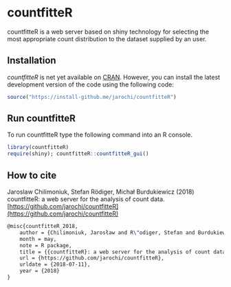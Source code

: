 # countfitteR

countfitteR is a web server based on shiny technology for selecting the most appropriate count distribution to the dataset supplied by an user.

## Installation

*countfitteR* is net yet available on [CRAN](http://cran.us.r-project.org/). However, you 
can install the latest development version of the code using the following code:

```R
source("https://install-github.me/jarochi/countfitteR")
```

## Run countfitteR

To run countfitteR type the following command into an R console.

```R
library(countfitteR)
require(shiny); countfitteR::countfitteR_gui()
```

## How to cite

Jaroslaw Chilimoniuk, Stefan Rödiger, Michał Burdukiewicz (2018) countfitteR: a web server for the analysis of count data. [https://github.com/jarochi/countfitteR](https://github.com/jarochi/countfitteR)


```tex
@misc{countfitteR_2018,
	author = {Chilimoniuk, Jarosław and R\"odiger, Stefan and Burdukiewicz, Michał},
	month = may,
	note = R package,
    title = {{countfitteR}: a web server for the analysis of count data},
	url = {https://github.com/jarochi/countfitteR},
	urldate = {2018-07-11},
	year = {2018}
}
```
